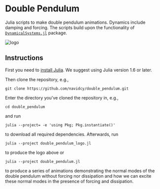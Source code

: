# Double Pendulum

Julia scripts to make double pendulum animations. Dynamics include damping and forcing. The scripts build upon the functionality of [`DynamicalSystems.jl`](http://github.com/JuliaDynamics/DynamicalSystems.jl) package.

![logo](https://user-images.githubusercontent.com/7112768/122657073-866b8580-d1a3-11eb-88cc-27189a85d37c.gif)


## Instructions

First you need to [install Julia](https://julialang.org/downloads/). We suggest using Julia version 1.6 or later.

Then clone the repository, e.g.,

```
git clone https://github.com/navidcy/double_pendulum.git
```

Enter the directory you've cloned the repository in, e.g., 

```
cd double_pendulum
```

and run

```
julia --project= -e 'using Pkg; Pkg.instantiate()'
```

to download all required dependencies. Afterwards, run

```
julia --project double_pendulum_logo.jl
```

to produce the logo above or 

```
julia --project double_pendulum.jl
```

to produce a series of animations demonstrating the normal modes of the double pendulum without forcing nor dissipation and how we can excite these normal modes in the presence of forcing and dissipation.
